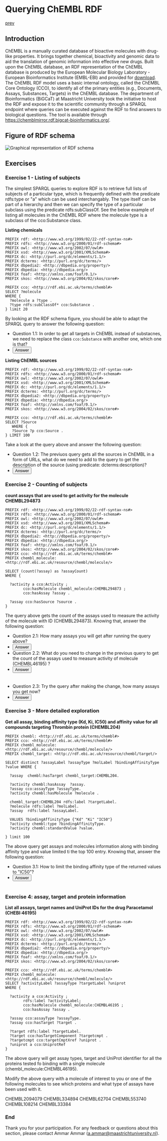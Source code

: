 # Querying ChEMBL RDF

[prev](README.md)

<script>
  function toggleAnswer(id) {
  var answer = document.getElementById(id);
  if (answer.style.visibility === "hidden" ||
      answer.style.visibility === "none") {
    answer.style.visibility = "visible";
  } else {
    answer.style.visibility = "hidden";
  }
}
</script>


## Introduction
ChEMBL is a manually curated database of bioactive molecules with drug-like properties. It brings together chemical, bioactivity and genomic data to aid the translation of genomic information into effective new drugs. Built upon the ChEMBL database, an RDF representation of the ChEMBL database is produced by the European Molecular Biology Laboratory - European Bioinformatics Institute (EMBL-EBI) and provided for [download](https://www.ebi.ac.uk/rdf/services/sparql). The ChEMBL RDF model uses a basic internal ontology, called the ChEMBL Core Ontology (CCO), to identify all of the primary entities (e.g., Documents, Assays, Substances, Targets) in the ChEMBL database. The department of Bioinformatics (BiGCaT) at Maastricht University took the initiative to host the RDF and expose it to the scientific community through a SPARQL endpoint where queries can be executed against the RDF to find answers to biological questions. The tool is available through https://chemblmirror.rdf.bigcat-bioinformatics.org/.

## Figure of RDF schema
![Graphical representation of RDF schema](chembl_18_rdf_summary.png "ChEMBL RDF")
## Exercises

### Exercise 1 - Listing of subjects

The simplest SPARQL queries to explore RDF is to retrieve full lists of subjects of a particular type, which is frequently defined with the predicate rdfs:type or "a" which can be used interchangably. The type itself can be part of a hierarchy and then we can specify the type of a particular subclass using the predicate rdfs:subClassOf. See the below example of listing all molecules in the ChEMBL RDF where the molecule type is a subclass of the cco:Substance class.

**Listing chemicals**

```sparql
PREFIX rdf: <http://www.w3.org/1999/02/22-rdf-syntax-ns#>
PREFIX rdfs: <http://www.w3.org/2000/01/rdf-schema#>
PREFIX owl: <http://www.w3.org/2002/07/owl#>
PREFIX xsd: <http://www.w3.org/2001/XMLSchema#>
PREFIX dc: <http://purl.org/dc/elements/1.1/>
PREFIX dcterms: <http://purl.org/dc/terms/>
PREFIX dbpedia2: <http://dbpedia.org/property/>
PREFIX dbpedia: <http://dbpedia.org/>
PREFIX foaf: <http://xmlns.com/foaf/0.1/>
PREFIX skos: <http://www.w3.org/2004/02/skos/core#>

PREFIX cco: <http://rdf.ebi.ac.uk/terms/chembl#>
SELECT ?molecule
WHERE {
  ?molecule a ?type .
  ?type rdfs:subClassOf* cco:Substance .
} limit 20
```

By looking at the RDF schema figure, you should be able to adapt the SPARQL query to answer the following question:

- Question 1.1: In order to get all targets in ChEMBL instead of substacnes, we need to replace the class `cco:Substance` with another one, which one is that? 
- <button onclick="toggleAnswer('q1.1')">Answer</button> <span id="q1.1" style="visibility: hidden">cco:Target</span>


**Listing ChEMBL sources**

```sparql
PREFIX rdf: <http://www.w3.org/1999/02/22-rdf-syntax-ns#>
PREFIX rdfs: <http://www.w3.org/2000/01/rdf-schema#>
PREFIX owl: <http://www.w3.org/2002/07/owl#>
PREFIX xsd: <http://www.w3.org/2001/XMLSchema#>
PREFIX dc: <http://purl.org/dc/elements/1.1/>
PREFIX dcterms: <http://purl.org/dc/terms/>
PREFIX dbpedia2: <http://dbpedia.org/property/>
PREFIX dbpedia: <http://dbpedia.org/>
PREFIX foaf: <http://xmlns.com/foaf/0.1/>
PREFIX skos: <http://www.w3.org/2004/02/skos/core#>

PREFIX cco: <http://rdf.ebi.ac.uk/terms/chembl#>
SELECT ?Source
   WHERE {
   ?Source ?p cco:Source .
} LIMIT 100
```

Take a look at the query above and answer the following question:

- Question 1.2: The previuos query gets all the sources in ChEMBL in a form of URLs, what do we need to add to the query to get the description of the source (using predicate: dcterms:description)?
- <button onclick="toggleAnswer('q1.2')">Answer</button> <span id="q1.2" style="visibility: hidden"> ?Source dcterms:description ?Description. </span>

### Exercise 2 - Counting of subjects

**count assays that are used to get activity for the molecule CHEMBL294873**

```sparql
PREFIX rdf: <http://www.w3.org/1999/02/22-rdf-syntax-ns#>
PREFIX rdfs: <http://www.w3.org/2000/01/rdf-schema#>
PREFIX owl: <http://www.w3.org/2002/07/owl#>
PREFIX xsd: <http://www.w3.org/2001/XMLSchema#>
PREFIX dc: <http://purl.org/dc/elements/1.1/>
PREFIX dcterms: <http://purl.org/dc/terms/>
PREFIX dbpedia2: <http://dbpedia.org/property/>
PREFIX dbpedia: <http://dbpedia.org/>
PREFIX foaf: <http://xmlns.com/foaf/0.1/>
PREFIX skos: <http://www.w3.org/2004/02/skos/core#>
PREFIX cco: <http://rdf.ebi.ac.uk/terms/chembl#>
PREFIX chembl_molecule: <http://rdf.ebi.ac.uk/resource/chembl/molecule/>

SELECT (count(?assay) as ?assayCount)
WHERE {

  ?activity a cco:Activity ;
		cco:hasMolecule chembl_molecule:CHEMBL294873 ;
		cco:hasAssay ?assay .

  ?assay cco:hasSource ?source .
}
```

The query above gets the count of the assays used to measure the activity of the molecule with ID (CHEMBL294873). Knowing that, answer the following question:

- Question 2.1: How many assays you will get after running the query above?
- <button onclick="toggleAnswer('q2.1')">Answer</button> <span id="q2.1" style="visibility: hidden"> 6 </span>
- Question 2.2: What do you need to change in the previous query to get the count of the assays used to measure activity of molecule (CHEMBL46195) ?
- <button onclick="toggleAnswer('q2.2')">Answer</button> <span id="q2.2" style="visibility: hidden"> Change the molecule ID in the line "cco:hasMolecule chembl_molecule:CHEMBL294873 ;" from CHEMBL294873 to CHEMBL46195 </span>
- Question 2.3: Try the query after making the change, how many assays you get now?
- <button onclick="toggleAnswer('q2.3')">Answer</button> <span id="q2.3" style="visibility: hidden"> 2 </span>


### Exercise 3 - More detailed exploration


**Get all assay, binding affinity type (Kd, Ki, IC50) and affinity value for all compounds targeting Thrombin protein (CHEMBL204)**

```sparql
PREFIX chembl: <http://rdf.ebi.ac.uk/terms/chembl#>
PREFIX cco: <http://rdf.ebi.ac.uk/terms/chembl#>
PREFIX chembl_molecule: <http://rdf.ebi.ac.uk/resource/chembl/molecule/>
PREFIX chembl_target: <http://rdf.ebi.ac.uk/resource/chembl/target/>

SELECT distinct ?assayLabel ?assayType ?molLabel ?bindingAffinityType ?value WHERE {

  ?assay  chembl:hasTarget chembl_target:CHEMBL204.
  
  ?activity chembl:hasAssay  ?assay.
  ?assay cco:assayType ?assayType.
  ?activity chembl:hasMolecule ?molecule .

  chembl_target:CHEMBL204 rdfs:label ?targetLabel.
  ?molecule rdfs:label ?molLabel.
  ?assay  rdfs:label ?assayLabel.
  
  VALUES ?bindingAffinityType {"Kd" "Ki" "IC50"}
  ?activity chembl:type ?bindingAffinityType.
  ?activity chembl:standardValue ?value.

} limit 100
```

The above query get assays and molecules information along with binding affinity type and value limited ti the top 100 entry.  Knowing that, answer the following question:

- Question 3.1: How to limit the binding affinity type of the returned values to "IC50"?
- <button onclick="toggleAnswer('q3.1')">Answer</button> <span id="q3.1" style="visibility: hidden"> In the line "VALUES ?bindingAffinityType {"Kd" "Ki" "IC50"}", remove "Ki" and "Kd" so only "IC50" is left between the curly brackets.</span>

### Exercise 4: assay, target and protein information

**List all assays, target names and UniProt IDs for the drug Paracetamol (CHEBI:46195)**

```sparql
PREFIX rdf: <http://www.w3.org/1999/02/22-rdf-syntax-ns#>
PREFIX rdfs: <http://www.w3.org/2000/01/rdf-schema#>
PREFIX owl: <http://www.w3.org/2002/07/owl#>
PREFIX xsd: <http://www.w3.org/2001/XMLSchema#>
PREFIX dc: <http://purl.org/dc/elements/1.1/>
PREFIX dcterms: <http://purl.org/dc/terms/>
PREFIX dbpedia2: <http://dbpedia.org/property/>
PREFIX dbpedia: <http://dbpedia.org/>
PREFIX foaf: <http://xmlns.com/foaf/0.1/>
PREFIX skos: <http://www.w3.org/2004/02/skos/core#>

PREFIX cco: <http://rdf.ebi.ac.uk/terms/chembl#>
PREFIX chembl_molecule: <http://rdf.ebi.ac.uk/resource/chembl/molecule/>
SELECT ?activityLabel ?assayType ?targetLabel ?uniprot
WHERE {

  ?activity a cco:Activity ;
		rdfs:label ?activityLabel;
		cco:hasMolecule chembl_molecule:CHEMBL46195 ;
		cco:hasAssay ?assay .

  ?assay cco:assayType ?assayType.
  ?assay cco:hasTarget ?target .
  
  ?target rdfs:label ?targetLabel.
  ?target cco:hasTargetComponent ?targetcmpt .
  ?targetcmpt cco:targetCmptXref ?uniprot .
  ?uniprot a cco:UniprotRef
}
```

The above query will get assay types, target and UniProt identifier for all the proteins tested fo binding with a single molecule (chembl_molecule:CHEMBL46195).

Modify the above query with a molecule of interest to you or one of the following molecules to see which proteins and what type of assays have been used with it.

CHEMBL2094079
CHEMBL334894
CHEMBL62704
CHEMBL553740
CHEMBL108214
CHEMBL33384

### End
Thank you for your participation. For any feedback or questions about this section, please contact Ammar Ammar (a.ammar@maastrichtuniversity.nl).
